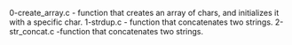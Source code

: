 0-create_array.c - function that creates an array of chars, and initializes it with a specific char.
1-strdup.c - function that concatenates two strings.
2-str_concat.c -function that concatenates two strings.
